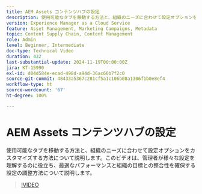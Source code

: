 ```yaml
---
title: AEM Assets コンテンツハブの設定
description: 使用可能なタブを移動する方法と、組織のニーズに合わせて設定オプションをカスタマイズする方法について説明します。
version: Experience Manager as a Cloud Service
feature: Asset Management, Marketing Campaigns, Metadata
topic: Content Supply Chain, Content Management
role: Admin
level: Beginner, Intermediate
doc-type: Technical Video
duration: 432
last-substantial-update: 2024-11-19T00:00:00Z
jira: KT-15990
exl-id: d04d584e-ecad-498d-a94d-36ac60b7f2c0
source-git-commit: 48433a5367c281cf5a1c106b08a1306f1b0e8ef4
workflow-type: ht
source-wordcount: '67'
ht-degree: 100%

---
```


# AEM Assets コンテンツハブの設定

使用可能なタブを移動する方法と、組織のニーズに合わせて設定オプションをカスタマイズする方法について説明します。このビデオは、管理者が様々な設定を理解するのに役立ち、最適なパフォーマンスと組織の目標との整合性を確保する設定の調整方法について説明します。

>[!VIDEO](https://video.tv.adobe.com/v/3439312/?learn=on&enablevpops&captions=jpn)
